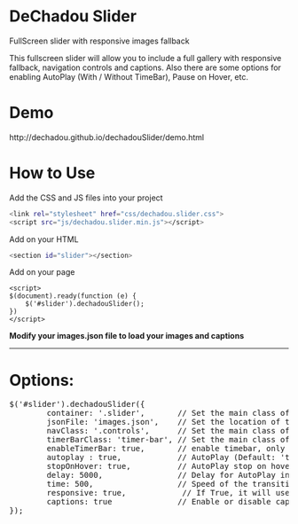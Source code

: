 DeChadou Slider
==============

FullScreen slider with responsive images fallback

This fullscreen slider will allow you to include a full gallery with responsive fallback, navigation controls and captions.
Also there are some options for enabling AutoPlay (With / Without TimeBar), Pause on Hover, etc.

<h1>Demo</h1>
http://dechadou.github.io/dechadouSlider/demo.html

<h1>How to Use</h1>

Add the CSS and JS files into your project
```sh
<link rel="stylesheet" href="css/dechadou.slider.css">
<script src="js/dechadou.slider.min.js"></script>
```

Add on your HTML
```sh
<section id="slider"></section>
```

Add on your page
```
<script>
$(document).ready(function (e) {
    $('#slider').dechadouSlider();
})
</script>
```
</pre>


<strong>Modify your images.json file to load your images and captions</strong>

-----------------------------------------------------------

<h1>Options:</h1>
<pre>
$('#slider').dechadouSlider({
        container: '.slider',       // Set the main class of the slides container (Default: '.slider')
        jsonFile: 'images.json',    // Set the location of the json file (Default: 'images.json')
        navClass: '.controls',      // Set the main class of the controls container (Default: '.controls')
        timerBarClass: 'timer-bar', // Set the main class of the timer-bar if enabled (Default: 'timer-bar')
        enableTimerBar: true,       // enable timebar, only visible if autoplay = true (Default: 'true')
        autoplay : true,            // AutoPlay (Default: 'true')
        stopOnHover: true,          // AutoPlay stop on hover (Default: 'true')
        delay: 5000,                // Delay for AutoPlay in miliseconds (Default: '5000')
        time: 500,                  // Speed of the transition (Default: '500')
        responsive: true,            // If True, it will use the Tablet Image when the screen is below 1024px (Default: 'true')
        captions: true              // Enable or disable captions (Default: 'true')
});
</pre>

